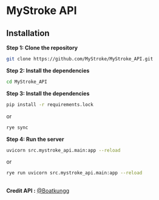 # MyStroke API

## Installation
**Step 1: Clone the repository**
```bash
git clone https://github.com/MyStroke/MyStroke_API.git
```

**Step 2: Install the dependencies**
```bash
cd MyStroke_API
```

**Step 3: Install the dependencies**
```bash
pip install -r requirements.lock
```

or

```bash
rye sync
```

**Step 4: Run the server**
```bash
uvicorn src.mystroke_api.main:app --reload
```

or

```bash
rye run uvicorn src.mystroke_api.main:app --reload
```

##
**Credit API :** [@Boatkungg](https://github.com/Boatkungg)